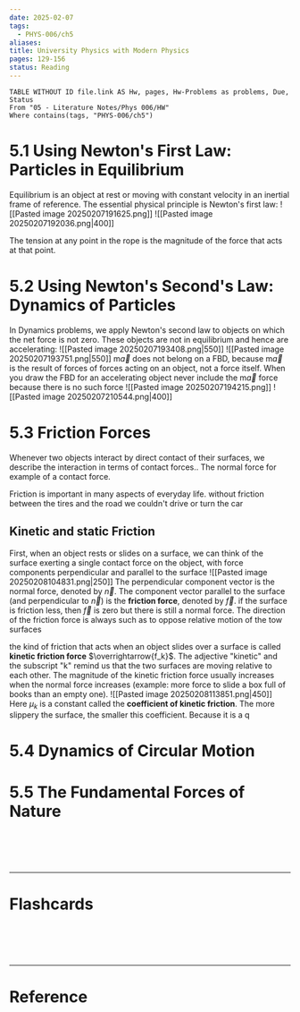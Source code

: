 ```yaml
---
date: 2025-02-07
tags:
  - PHYS-006/ch5
aliases: 
title: University Physics with Modern Physics
pages: 129-156
status: Reading
---
```

```dataview
TABLE WITHOUT ID file.link AS Hw, pages, Hw-Problems as problems, Due, Status
From "05 - Literature Notes/Phys 006/HW"
Where contains(tags, "PHYS-006/ch5")
```
# 5.1 Using Newton's First Law: Particles in Equilibrium
Equilibrium is an object at rest or moving with constant velocity in an inertial frame of reference. The essential physical principle is Newton's first law:
![[Pasted image 20250207191625.png]]
![[Pasted image 20250207192036.png|400]]

The tension at any point in the rope is the magnitude of the force that acts at that point.

# 5.2 Using Newton's Second's Law: Dynamics of Particles
In Dynamics problems, we apply Newton's second law to objects on which the net force is not zero. These objects are not in equilibrium and hence are accelerating:
![[Pasted image 20250207193408.png|550]]
![[Pasted image 20250207193751.png|550]]
m$\overrightarrow{a}$ does not belong on a FBD, because m$\overrightarrow{a}$ is the result of forces of forces acting on an object, not a force itself. When you draw the FBD for an accelerating object never include the m$\overrightarrow{a}$ force because there is no such force
![[Pasted image 20250207194215.png]]
![[Pasted image 20250207210544.png|400]]



# 5.3 Friction Forces
Whenever two objects interact by direct contact of their surfaces, we describe the interaction in terms of contact forces.. The normal force for example of a contact force.

Friction is important in many aspects of everyday life. without friction between the tires and the road we couldn't drive or turn the car

## Kinetic and static Friction
First, when an object rests or slides on a surface, we can think of the surface exerting a single contact force on the object, with force components perpendicular and parallel to the surface
![[Pasted image 20250208104831.png|250]]
The perpendicular component vector is the normal force, denoted by $\overrightarrow{n}$. The component vector parallel to the surface (and perpendicular to $\overrightarrow{n}$) is the **friction force**, denoted by $\overrightarrow{f}$. if the surface is friction less, then $\overrightarrow{f}$ is zero but there is still a normal force. The direction of the friction force is always such as to oppose relative motion of the tow surfaces

the kind of friction that acts when an object slides over a surface is called **kinetic friction force** $\overrightarrow{f_k}$. The adjective "kinetic" and the subscript "k" remind us that the two surfaces are moving relative to each other. The magnitude of the kinetic friction force usually increases when the normal force increases (example: more force to slide a box full of books than an empty one).
![[Pasted image 20250208113851.png|450]]
Here $\mu_k$ is a constant called the **coefficient of kinetic friction**. The more slippery the surface, the smaller this coefficient. Because it is a q


# 5.4 Dynamics of Circular Motion


# 5.5 The Fundamental Forces of Nature


# ‌
---
# Flashcards


# ‌
---
# Reference
